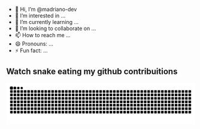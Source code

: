 - 👋 Hi, I’m @madriano-dev
- 👀 I’m interested in ...
- 🌱 I’m currently learning ...
- 💞️ I’m looking to collaborate on ...
- 📫 How to reach me ...
- 😄 Pronouns: ...
- ⚡ Fun fact: ...

<!---
madriano-dev/madriano-dev is a ✨ special ✨ repository because its `README.md` (this file) appears on your GitHub profile.
You can click the Preview link to take a look at your changes.
--->

## Watch snake eating my github contribuitions

![snake gif](https://github.com/madriano-dev/madriano-dev/blob/output/github-contribution-grid-snake.svg)
